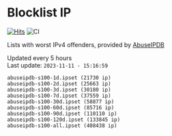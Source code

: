 # Blocklist IP

[![Hits](https://hits.seeyoufarm.com/api/count/incr/badge.svg?url=https%3A%2F%2Fgithub.com%2Fborestad%2Fblocklist-ip%2F&count_bg=%2379C83D&title_bg=%23555555&icon=&icon_color=%23E7E7E7&title=hits&edge_flat=false)](https://hits.seeyoufarm.com)  ![CI](https://img.shields.io/github/workflow/status/borestad/blocklist-ip/CI?style=flat-square)

Lists with worst IPv4 offenders, provided by [AbuseIPDB](https://www.abuseipdb.com/)

<!-- FOOTER-PLACEHOLDER -->
Updated every 5 hours<br>
Last update: `2023-11-11 - 15:16:59`
```
abuseipdb-s100-1d.ipset (21730 ip)
abuseipdb-s100-2d.ipset (25663 ip)
abuseipdb-s100-3d.ipset (30180 ip)
abuseipdb-s100-7d.ipset (37559 ip)
abuseipdb-s100-30d.ipset (58877 ip)
abuseipdb-s100-60d.ipset (85716 ip)
abuseipdb-s100-90d.ipset (110110 ip)
abuseipdb-s100-120d.ipset (133845 ip)
abuseipdb-s100-all.ipset (408438 ip)
```
